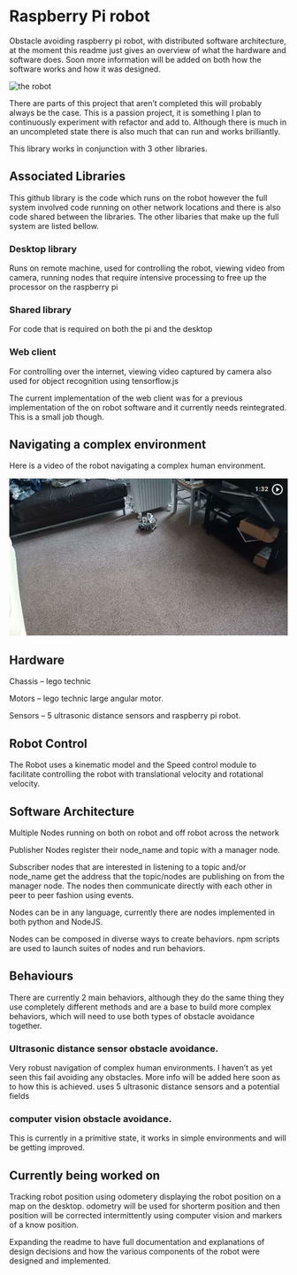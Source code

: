 # Raspberry Pi robot 

Obstacle avoiding raspberry pi robot, with distributed software architecture, at the moment this readme just gives an overview of what the hardware and software does.  Soon more information will be added on both how the software works and how it was designed. 

<img src="robot.jpg" alt='the robot' width='400px'/>

There are parts of this project that aren’t completed this will probably always be the case.  This is a passion project, it is something I plan to continuously experiment with refactor and add to.  Although there is much in an uncompleted state there is also much that can run and works brilliantly. 

This library works in conjunction with 3 other libraries. 




## Associated Libraries

This github library is the code which runs on the robot however the full system involved code running on other network locations and there is also code shared between the libraries.  The other libaries that make up the full system are listed bellow.

### Desktop library 

Runs on remote machine, used for controlling the robot, viewing video from camera, running nodes that require intensive processing to free up the processor on the raspberry pi 

### Shared library  

For code that is required on both the pi and the desktop 

### Web client 

For controlling over the internet, viewing video captured by camera also used for object recognition using tensorflow.js 

The current implementation of the web client was for a previous implementation of the on robot software and it currently needs reintegrated.  This is a small job though. 

## Navigating a complex environment

Here is a video of the robot navigating a complex human environment.

<a href="https://photos.google.com/share/AF1QipOhcWrWe6dNx9Ae1BYV7ErhVdd3P1Q4twGpLVUVGl7WWaazz3_j3zs46Yv57PBkXg/photo/AF1QipOOuBJlRj4866F7MperTO2BpWgN04-gE84GQDA?key=V3o3NzljSkktRHNoRFRQb2xaeDR1RHhWUTA1eG9B" title="Link Title"><img src="image.png" alt="Alternate Text" /></a>

## Hardware 

Chassis – lego technic 

Motors – lego technic large angular motor. 

Sensors – 5 ultrasonic distance sensors and raspberry pi robot. 

## Robot Control 

The Robot uses a kinematic model and the Speed control module to facilitate controlling the robot with translational velocity and rotational velocity. 

## Software Architecture 

Multiple Nodes running on both on robot and off robot across the network 

Publisher Nodes register their node_name and topic with a manager node.  

Subscriber nodes that are interested in listening to a topic and/or node_name get the address that the topic/nodes are publishing on from the manager node. The nodes then communicate directly with each other in peer to peer fashion using events.

Nodes can be in any language, currently there are nodes implemented in both python and NodeJS. 

Nodes can be composed in diverse ways to create behaviors.  npm scripts are used to launch suites of nodes and run behaviors. 

## Behaviours 

There are currently 2 main behaviors, although they do the same thing they use completely different methods and are a base to build more complex behaviors, which will need to use both types of obstacle avoidance together. 

### Ultrasonic distance sensor obstacle avoidance. 

Very robust navigation of complex human environments.  I haven’t as yet seen this fail avoiding any obstacles.  More info will be added here soon as to how this is achieved. uses 5 ultrasonic distance sensors and a potential fields 

### computer vision obstacle avoidance. 

This is currently in a primitive state, it works in simple environments and will be getting improved.

## Currently being worked on

Tracking robot position using odometery displaying the robot position on a map on the desktop.  odometry will be used for shorterm position and then position will be corrected intermittently using computer vision and markers of a know position.

Expanding the readme to have full documentation and explanations of design decisions and how the various components of the robot were designed and implemented.